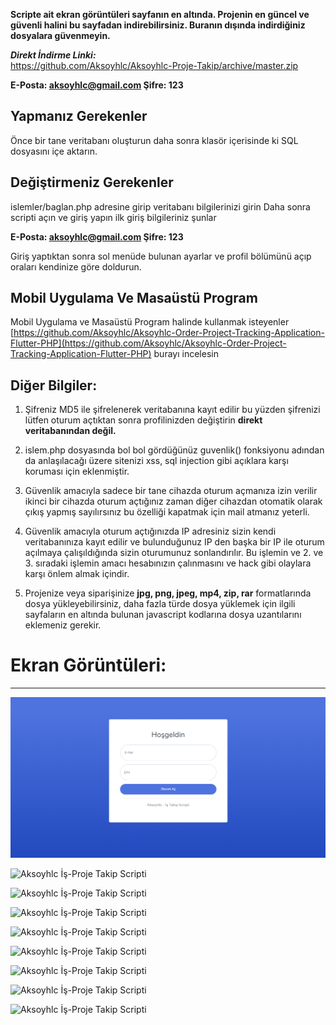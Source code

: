 

**Scripte ait ekran görüntüleri sayfanın en altında. Projenin en güncel ve güvenli halini bu sayfadan indirebilirsiniz. Buranın dışında indirdiğiniz dosyalara güvenmeyin.**


***Direkt İndirme Linki:***  
https://github.com/Aksoyhlc/Aksoyhlc-Proje-Takip/archive/master.zip

**E-Posta: aksoyhlc@gmail.com
Şifre: 123**


## Yapmanız Gerekenler
Önce bir tane veritabanı oluşturun daha sonra klasör içerisinde ki SQL dosyasını içe aktarın.

## Değiştirmeniz Gerekenler

islemler/baglan.php adresine girip veritabanı bilgilerinizi girin
Daha sonra scripti açın ve giriş yapın ilk giriş bilgileriniz şunlar

**E-Posta: aksoyhlc@gmail.com
Şifre: 123**

Giriş yaptıktan sonra sol menüde bulunan ayarlar ve profil bölümünü açıp  oraları kendinize göre doldurun.

## Mobil Uygulama Ve Masaüstü Program

Mobil Uygulama ve Masaüstü Program halinde kullanmak isteyenler [https://github.com/Aksoyhlc/Aksoyhlc-Order-Project-Tracking-Application-Flutter-PHP](https://github.com/Aksoyhlc/Aksoyhlc-Order-Project-Tracking-Application-Flutter-PHP) burayı incelesin


## Diğer Bilgiler:

1) Şifreniz MD5 ile şifrelenerek veritabanına kayıt edilir bu yüzden şifrenizi lütfen oturum açtıktan sonra profilinizden değiştirin **direkt veritabanından değil.**

2) islem.php dosyasında bol bol gördüğünüz guvenlik() fonksiyonu adından da anlaşılacağı üzere sitenizi xss, sql injection gibi açıklara karşı koruması için eklenmiştir.

3) Güvenlik amacıyla sadece bir tane cihazda oturum açmanıza izin verilir ikinci bir cihazda oturum açtığınız zaman diğer cihazdan otomatik olarak çıkış yapmış sayılırsınız bu özelliği kapatmak için mail atmanız yeterli.

4) Güvenlik amacıyla oturum açtığınızda IP adresiniz sizin kendi veritabanınıza kayıt edilir ve bulunduğunuz IP den başka bir IP ile oturum açılmaya çalışıldığında sizin oturumunuz sonlandırılır. Bu işlemin ve 2. ve 3. sıradaki işlemin amacı hesabınızın çalınmasını ve hack gibi olaylara karşı önlem almak içindir.

5) Projenize veya siparişinize  **jpg, png, jpeg, mp4, zip, rar** formatlarında dosya yükleyebilirsiniz, daha fazla türde dosya yüklemek için ilgili sayfaların en altında bulunan javascript kodlarına dosya uzantılarını eklemeniz gerekir. 

# Ekran Görüntüleri:

------------
![Aksoyhlc İş-Proje Takip Scripti](https://github.com/Aksoyhlc/Aksoyhlc-Proje-Takip/raw/master/Ekran%20G%C3%B6r%C3%BCnt%C3%BCleri/Aksoyhlc%20%C4%B0%C5%9F-Proje%20Takip%20Scripti-1.png)

![Aksoyhlc İş-Proje Takip Scripti](https://www.aksoyhlc.net/wp-content/uploads/2019/04/Aksoyhlc-İş-Proje-Takip-Scripti-2.png)

![Aksoyhlc İş-Proje Takip Scripti](https://www.aksoyhlc.net/wp-content/uploads/2019/04/Aksoyhlc-İş-Proje-Takip-Scripti-3.png)

![Aksoyhlc İş-Proje Takip Scripti](https://www.aksoyhlc.net/wp-content/uploads/2019/04/Aksoyhlc-İş-Proje-Takip-Scripti-4.png)

![Aksoyhlc İş-Proje Takip Scripti](https://www.aksoyhlc.net/wp-content/uploads/2019/04/Aksoyhlc-İş-Proje-Takip-Scripti-5.png)

![Aksoyhlc İş-Proje Takip Scripti](https://www.aksoyhlc.net/wp-content/uploads/2019/04/Aksoyhlc-İş-Proje-Takip-Scripti-6.png)

![Aksoyhlc İş-Proje Takip Scripti](https://www.aksoyhlc.net/wp-content/uploads/2019/04/Aksoyhlc-İş-Proje-Takip-Scripti-7.png)

![Aksoyhlc İş-Proje Takip Scripti](https://www.aksoyhlc.net/wp-content/uploads/2019/04/Aksoyhlc-İş-Proje-Takip-Scripti-8.png)

![Aksoyhlc İş-Proje Takip Scripti](https://www.aksoyhlc.net/wp-content/uploads/2019/04/Aksoyhlc-İş-Proje-Takip-Scripti-9.png)

